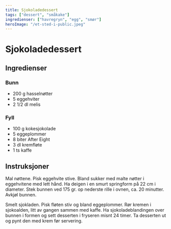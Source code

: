 ```yaml
---
title: Sjokoladedessert
tags: ["dessert", "småkake"]
ingredienser: ["havregryn", "egg", "smør"]
heroImage: "/et-sted-i-public.jpeg"
---
```


# Sjokoladedessert

## Ingredienser

### Bunn

- 200 g hasselnøtter
- 5 eggehviter
- 2 1/2 dl melis

### Fyll

- 100 g kokesjokolade
- 5 eggeplommer
- 8 biter After Eight
- 3 dl kremfløte
- 1 ts kaffe

## Instruksjoner

Mal nøttene. Pisk eggehvite stive. Bland sukker med malte nøtter i eggehvitene med lett hånd. Ha deigen i en smurt springform på 22 cm i diameter. Stek bunnen ved 175 gr. op nederste rille i ovnen, ca. 20 minutter. Avkjøl bunnen.

Smelt sjokladen. Pisk fløten stiv og bland eggeplommer. Rør kremen i sjokoalden, litt av gangen sammen med kaffe. Ha sjokoladeblandingen over bunnen i formen og sett desserten i fryseren misnt 24 timer. Ta desserten ut og pynt den med krem før servering.
